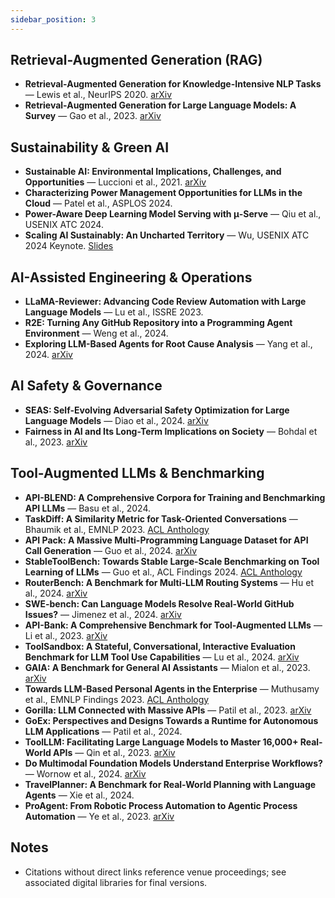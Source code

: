 ```yaml
---
sidebar_position: 3
---
```


## Retrieval-Augmented Generation (RAG)
- **Retrieval-Augmented Generation for Knowledge-Intensive NLP Tasks** — Lewis et al., NeurIPS 2020. [arXiv](https://arxiv.org/abs/2005.11401)
- **Retrieval-Augmented Generation for Large Language Models: A Survey** — Gao et al., 2023. [arXiv](https://arxiv.org/abs/2312.10997)

## Sustainability & Green AI
- **Sustainable AI: Environmental Implications, Challenges, and Opportunities** — Luccioni et al., 2021. [arXiv](https://arxiv.org/abs/2111.00364)
- **Characterizing Power Management Opportunities for LLMs in the Cloud** — Patel et al., ASPLOS 2024.
- **Power-Aware Deep Learning Model Serving with μ-Serve** — Qiu et al., USENIX ATC 2024.
- **Scaling AI Sustainably: An Uncharted Territory** — Wu, USENIX ATC 2024 Keynote. [Slides](https://www.usenix.org/conference/atc24/presentation/wu-joint-keynote)

## AI-Assisted Engineering & Operations
- **LLaMA-Reviewer: Advancing Code Review Automation with Large Language Models** — Lu et al., ISSRE 2023.
- **R2E: Turning Any GitHub Repository into a Programming Agent Environment** — Weng et al., 2024.
- **Exploring LLM-Based Agents for Root Cause Analysis** — Yang et al., 2024. [arXiv](https://arxiv.org/abs/2403.04123)

## AI Safety & Governance
- **SEAS: Self-Evolving Adversarial Safety Optimization for Large Language Models** — Diao et al., 2024. [arXiv](https://arxiv.org/abs/2408.02632)
- **Fairness in AI and Its Long-Term Implications on Society** — Bohdal et al., 2023. [arXiv](https://arxiv.org/abs/2304.09826)

## Tool-Augmented LLMs & Benchmarking
- **API-BLEND: A Comprehensive Corpora for Training and Benchmarking API LLMs** — Basu et al., 2024.
- **TaskDiff: A Similarity Metric for Task-Oriented Conversations** — Bhaumik et al., EMNLP 2023. [ACL Anthology](https://aclanthology.org/2023.emnlp-main.1009/)
- **API Pack: A Massive Multi-Programming Language Dataset for API Call Generation** — Guo et al., 2024. [arXiv](https://arxiv.org/abs/2402.09615)
- **StableToolBench: Towards Stable Large-Scale Benchmarking on Tool Learning of LLMs** — Guo et al., ACL Findings 2024. [ACL Anthology](https://aclanthology.org/2024.findings-acl.664/)
- **RouterBench: A Benchmark for Multi-LLM Routing Systems** — Hu et al., 2024. [arXiv](https://arxiv.org/abs/2403.12031)
- **SWE-bench: Can Language Models Resolve Real-World GitHub Issues?** — Jimenez et al., 2024. [arXiv](https://arxiv.org/abs/2310.06770)
- **API-Bank: A Comprehensive Benchmark for Tool-Augmented LLMs** — Li et al., 2023. [arXiv](https://arxiv.org/abs/2304.08244)
- **ToolSandbox: A Stateful, Conversational, Interactive Evaluation Benchmark for LLM Tool Use Capabilities** — Lu et al., 2024. [arXiv](https://arxiv.org/abs/2408.04682)
- **GAIA: A Benchmark for General AI Assistants** — Mialon et al., 2023. [arXiv](https://arxiv.org/abs/2311.12983)
- **Towards LLM-Based Personal Agents in the Enterprise** — Muthusamy et al., EMNLP Findings 2023. [ACL Anthology](https://aclanthology.org/2023.findings-emnlp.461/)
- **Gorilla: LLM Connected with Massive APIs** — Patil et al., 2023. [arXiv](https://arxiv.org/abs/2305.15334)
- **GoEx: Perspectives and Designs Towards a Runtime for Autonomous LLM Applications** — Patil et al., 2024.
- **ToolLLM: Facilitating Large Language Models to Master 16,000+ Real-World APIs** — Qin et al., 2023. [arXiv](https://arxiv.org/abs/2307.16789)
- **Do Multimodal Foundation Models Understand Enterprise Workflows?** — Wornow et al., 2024. [arXiv](https://arxiv.org/abs/2406.13264)
- **TravelPlanner: A Benchmark for Real-World Planning with Language Agents** — Xie et al., 2024.
- **ProAgent: From Robotic Process Automation to Agentic Process Automation** — Ye et al., 2023. [arXiv](https://arxiv.org/abs/2308.08155)

## Notes
- Citations without direct links reference venue proceedings; see associated digital libraries for final versions.
